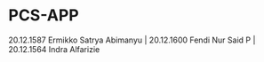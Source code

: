 # PCS-APP
20.12.1587 Ermikko Satrya Abimanyu | 20.12.1600 Fendi Nur Said P | 20.12.1564 Indra Alfarizie
